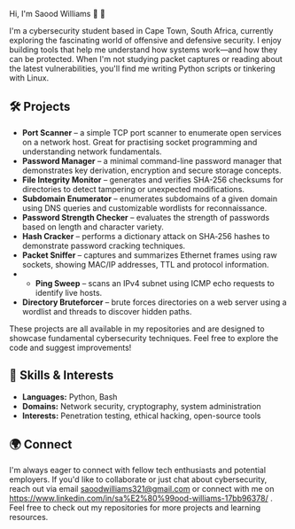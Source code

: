 Hi, I'm Saood Williams 👋 👋

I'm a cybersecurity student based in Cape Town, South Africa, currently exploring the fascinating world of offensive and defensive security. I enjoy building tools that help me understand how systems work—and how they can be protected. When I'm not studying packet captures or reading about the latest vulnerabilities, you'll find me writing Python scripts or tinkering with Linux.

## 🛠️ Projects

- **Port Scanner** – a simple TCP port scanner to enumerate open services on a network host. Great for practising socket programming and understanding network fundamentals.
- **Password Manager** – a minimal command-line password manager that demonstrates key derivation, encryption and secure storage concepts.
- **File Integrity Monitor** – generates and verifies SHA-256 checksums for directories to detect tampering or unexpected modifications.
- **Subdomain Enumerator** – enumerates subdomains of a given domain using DNS queries and customizable wordlists for reconnaissance.
- **Password Strength Checker** – evaluates the strength of passwords based on length and character variety.
- **Hash Cracker** – performs a dictionary attack on SHA‑256 hashes to demonstrate password cracking techniques.
- **Packet Sniffer** – captures and summarizes Ethernet frames using raw sockets, showing MAC/IP addresses, TTL and protocol information.
- - **Ping Sweep** – scans an IPv4 subnet using ICMP echo requests to identify live hosts.
- **Directory Bruteforcer** – brute forces directories on a web server using a wordlist and threads to discover hidden paths.

These projects are all available in my repositories and are designed to showcase fundamental cybersecurity techniques. Feel free to explore the code and suggest improvements!

## 🔧 Skills & Interests

- **Languages:** Python, Bash
- **Domains:** Network security, cryptography, system administration
- **Interests:** Penetration testing, ethical hacking, open-source tools

## 🌍 Connect

I'm always eager to connect with fellow tech enthusiasts and potential employers. If you'd like to collaborate or just chat about cybersecurity, reach out via email saoodwilliams321@gmail.com or connect with me on https://www.linkedin.com/in/sa%E2%80%99ood-williams-17bb96378/ . Feel free to check out my repositories for more projects and learning resources.
